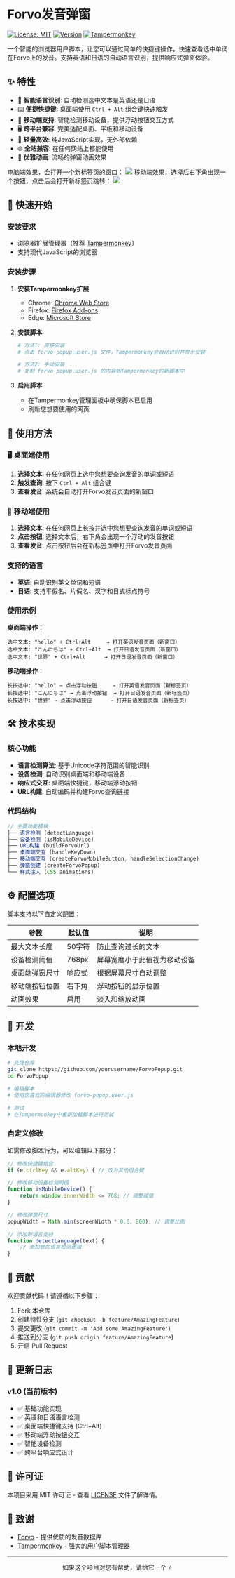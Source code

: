 # Forvo发音弹窗

[![License: MIT](https://img.shields.io/badge/License-MIT-yellow.svg)](https://opensource.org/licenses/MIT)
[![Version](https://img.shields.io/badge/version-1.0-blue.svg)](https://github.com/yourusername/ForvoPopup)
[![Tampermonkey](https://img.shields.io/badge/Tampermonkey-Compatible-green.svg)](https://www.tampermonkey.net/)

一个智能的浏览器用户脚本，让您可以通过简单的快捷键操作，快速查看选中单词在Forvo上的发音。支持英语和日语的自动语言识别，提供响应式弹窗体验。

## ✨ 特性

- 🎯 **智能语言识别**: 自动检测选中文本是英语还是日语
- ⌨️ **便捷快捷键**: 桌面端使用 `Ctrl + Alt` 组合键快速触发
- 📱 **移动端支持**: 智能检测移动设备，提供浮动按钮交互方式
- 🖥️ **跨平台兼容**: 完美适配桌面、平板和移动设备
- 🚀 **轻量高效**: 纯JavaScript实现，无外部依赖
- 🌐 **全站兼容**: 在任何网站上都能使用
- 🎨 **优雅动画**: 流畅的弹窗动画效果

电脑端效果，会打开一个新标签页的窗口：
![](images/2025-07-27_011723.png)
移动端效果，选择后右下角出现一个按钮，点击后会打开新标签页跳转：
![](images/share_2176775798054178066.png)

## 🚀 快速开始

### 安装要求

- 浏览器扩展管理器（推荐 [Tampermonkey](https://www.tampermonkey.net/)）
- 支持现代JavaScript的浏览器

### 安装步骤

1. **安装Tampermonkey扩展**
   - Chrome: [Chrome Web Store](https://chrome.google.com/webstore/detail/tampermonkey/dhdgffkkebhmkfjojejmpbldmpobfkfo)
   - Firefox: [Firefox Add-ons](https://addons.mozilla.org/en-US/firefox/addon/tampermonkey/)
   - Edge: [Microsoft Store](https://microsoftedge.microsoft.com/addons/detail/tampermonkey/iikmkjmpaadaobahmlepeloendndfphd)

2. **安装脚本**
   ```bash
   # 方法1: 直接安装
   # 点击 forvo-popup.user.js 文件，Tampermonkey会自动识别并提示安装
   
   # 方法2: 手动安装
   # 复制 forvo-popup.user.js 的内容到Tampermonkey的新脚本中
   ```

3. **启用脚本**
   - 在Tampermonkey管理面板中确保脚本已启用
   - 刷新您想要使用的网页

## 📖 使用方法

### 🖥️ 桌面端使用

1. **选择文本**: 在任何网页上选中您想要查询发音的单词或短语
2. **触发查询**: 按下 `Ctrl + Alt` 组合键
3. **查看发音**: 系统会自动打开Forvo发音页面的新窗口

### 📱 移动端使用

1. **选择文本**: 在任何网页上长按并选中您想要查询发音的单词或短语
2. **点击按钮**: 选择文本后，右下角会出现一个浮动的发音按钮
3. **查看发音**: 点击按钮后会在新标签页中打开Forvo发音页面

### 支持的语言

- **英语**: 自动识别英文单词和短语
- **日语**: 支持平假名、片假名、汉字和日式标点符号

### 使用示例

**桌面端操作**：
```
选中文本: "hello" + Ctrl+Alt     → 打开英语发音页面（新窗口）
选中文本: "こんにちは" + Ctrl+Alt  → 打开日语发音页面（新窗口）
选中文本: "世界" + Ctrl+Alt      → 打开日语发音页面（新窗口）
```

**移动端操作**：
```
长按选中: "hello" → 点击浮动按钮     → 打开英语发音页面（新标签页）
长按选中: "こんにちは" → 点击浮动按钮  → 打开日语发音页面（新标签页）
长按选中: "世界" → 点击浮动按钮      → 打开日语发音页面（新标签页）
```

## 🛠️ 技术实现

### 核心功能

- **语言检测算法**: 基于Unicode字符范围的智能识别
- **设备检测**: 自动识别桌面端和移动端设备
- **响应式交互**: 桌面端快捷键，移动端浮动按钮
- **URL构建**: 自动编码并构建Forvo查询链接

### 代码结构

```javascript
// 主要功能模块
├── 语言检测 (detectLanguage)
├── 设备检测 (isMobileDevice)
├── URL构建 (buildForvoUrl)
├── 桌面端交互 (handleKeyDown)
├── 移动端交互 (createForvoMobileButton, handleSelectionChange)
├── 弹窗创建 (createForvoPopup)
└── 样式注入 (CSS animations)
```

## ⚙️ 配置选项

脚本支持以下自定义配置：

| 参数 | 默认值 | 说明 |
|------|--------|------|
| 最大文本长度 | 50字符 | 防止查询过长的文本 |
| 设备检测阈值 | 768px | 屏幕宽度小于此值视为移动设备 |
| 桌面端弹窗尺寸 | 响应式 | 根据屏幕尺寸自动调整 |
| 移动端按钮位置 | 右下角 | 浮动按钮的显示位置 |
| 动画效果 | 启用 | 淡入和缩放动画 |

## 🔧 开发

### 本地开发

```bash
# 克隆仓库
git clone https://github.com/yourusername/ForvoPopup.git
cd ForvoPopup

# 编辑脚本
# 使用您喜欢的编辑器修改 forvo-popup.user.js

# 测试
# 在Tampermonkey中重新加载脚本进行测试
```

### 自定义修改

如需修改脚本行为，可以编辑以下部分：

```javascript
// 修改快捷键组合
if (e.ctrlKey && e.altKey) { // 改为其他组合键

// 修改移动设备检测阈值
function isMobileDevice() {
    return window.innerWidth <= 768; // 调整阈值
}

// 修改弹窗尺寸
popupWidth = Math.min(screenWidth * 0.6, 800); // 调整比例

// 添加新语言支持
function detectLanguage(text) {
    // 添加您的语言检测逻辑
}
```

## 🤝 贡献

欢迎贡献代码！请遵循以下步骤：

1. Fork 本仓库
2. 创建特性分支 (`git checkout -b feature/AmazingFeature`)
3. 提交更改 (`git commit -m 'Add some AmazingFeature'`)
4. 推送到分支 (`git push origin feature/AmazingFeature`)
5. 开启 Pull Request

## 📝 更新日志

### v1.0 (当前版本)
- ✅ 基础功能实现
- ✅ 英语和日语语言检测
- ✅ 桌面端快捷键支持 (Ctrl+Alt)
- ✅ 移动端浮动按钮交互
- ✅ 智能设备检测
- ✅ 跨平台响应式设计

## 📄 许可证

本项目采用 MIT 许可证 - 查看 [LICENSE](LICENSE) 文件了解详情。

## 🙏 致谢

- [Forvo](https://forvo.com/) - 提供优质的发音数据库
- [Tampermonkey](https://www.tampermonkey.net/) - 强大的用户脚本管理器

---

<div align="center">
  <p>如果这个项目对您有帮助，请给它一个 ⭐️</p>
</div>
